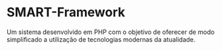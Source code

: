 # SMART-Framework
Um sistema desenvolvido em PHP com o objetivo de oferecer de modo simplificado a utilização de tecnologias modernas da atualidade.
